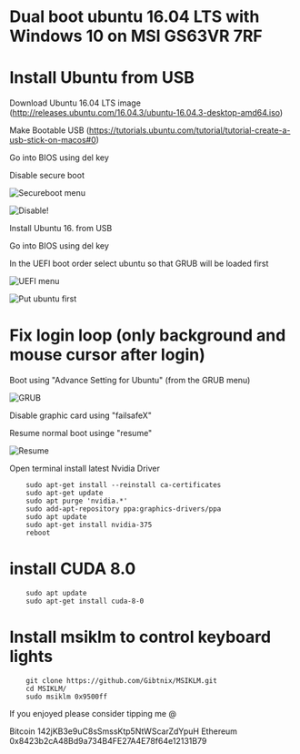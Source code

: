 # Dual boot ubuntu 16.04 LTS with Windows 10 on MSI GS63VR 7RF 

# Install Ubuntu from USB

Download Ubuntu 16.04 LTS image (http://releases.ubuntu.com/16.04.3/ubuntu-16.04.3-desktop-amd64.iso)

Make Bootable USB (https://tutorials.ubuntu.com/tutorial/tutorial-create-a-usb-stick-on-macos#0)

Go into BIOS using del key

Disable secure boot

![Secureboot menu](https://i.imgur.com/6FpkOUu.jpg)

![Disable!](https://i.imgur.com/3UIbmSv.jpg)

Install Ubuntu 16. from USB

Go into BIOS using del key

In the UEFI boot order select ubuntu so that GRUB will be loaded first


![UEFI menu](https://i.imgur.com/xFfJTmK.jpg)

![Put ubuntu first](https://i.imgur.com/kePjbXu.jpg)

# Fix login loop (only background and mouse cursor after login)

Boot using "Advance Setting for Ubuntu" (from the GRUB menu)

![GRUB](https://i.imgur.com/CbvJyyI.jpg)

Disable graphic card using "failsafeX"

Resume normal boot usinge "resume"

![Resume](https://i.imgur.com/K3qpfqG.png)


Open terminal install latest Nvidia Driver

		sudo apt-get install --reinstall ca-certificates
		sudo apt-get update
		sudo apt purge 'nvidia.*'
		sudo add-apt-repository ppa:graphics-drivers/ppa
		sudo apt update
		sudo apt-get install nvidia-375
		reboot

# install CUDA 8.0

		sudo apt update
		sudo apt-get install cuda-8-0

# Install msiklm to control keyboard lights

		git clone https://github.com/Gibtnix/MSIKLM.git
		cd MSIKLM/
		sudo msiklm 0x9500ff

If you enjoyed please consider tipping me @

​Bitcoin 142jKB3e9uC8sSmssKtp5NtWScarZdYpuH
Ethereum ​0x8423b2cA48Bd9a734B4FE27A4E78f64e12131B79​